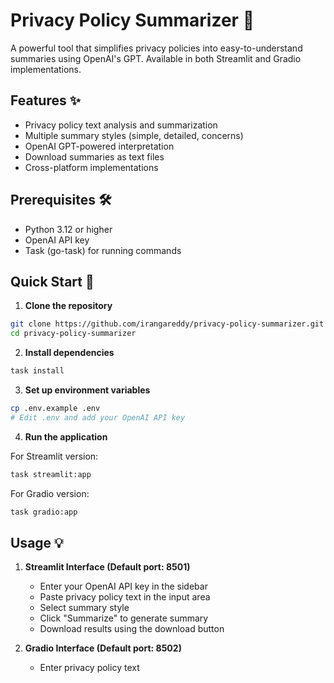 # Privacy Policy Summarizer 📜

A powerful tool that simplifies privacy policies into easy-to-understand summaries using OpenAI's GPT. Available in both Streamlit and Gradio implementations.

## Features ✨

- Privacy policy text analysis and summarization
- Multiple summary styles (simple, detailed, concerns)
- OpenAI GPT-powered interpretation
- Download summaries as text files
- Cross-platform implementations

## Prerequisites 🛠️

- Python 3.12 or higher
- OpenAI API key
- Task (go-task) for running commands

## Quick Start 🚀

1. **Clone the repository**
```bash
git clone https://github.com/irangareddy/privacy-policy-summarizer.git
cd privacy-policy-summarizer
```

2. **Install dependencies**
```bash
task install
```

3. **Set up environment variables**
```bash
cp .env.example .env
# Edit .env and add your OpenAI API key
```

4. **Run the application**

For Streamlit version:
```bash
task streamlit:app
```

For Gradio version:
```bash
task gradio:app
```

## Usage 💡

1. **Streamlit Interface (Default port: 8501)**
   - Enter your OpenAI API key in the sidebar
   - Paste privacy policy text in the input area
   - Select summary style
   - Click "Summarize" to generate summary
   - Download results using the download button

2. **Gradio Interface (Default port: 8502)**
   - Enter privacy policy text